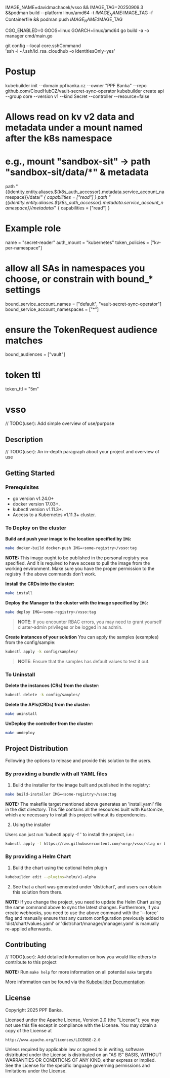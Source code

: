 

IMAGE_NAME=davidmachacek/vsso && IMAGE_TAG=20250909.3 &&podman build --platform linux/amd64 -t $IMAGE_NAME:$IMAGE_TAG -f Containerfile && podman push $IMAGE_NAME:$IMAGE_TAG


CGO_ENABLED=0 GOOS=linux GOARCH=linux/amd64 go build -a -o manager cmd/main.go

git config --local core.sshCommand \
'ssh -i ~/.ssh/id_rsa_cloudhub -o IdentitiesOnly=yes'


# Postup
kubebuilder init --domain ppfbanka.cz --owner "PPF Banka" --repo github.com/CloudHubCZ/vault-secret-sync-operator
kubebuilder create api --group core --version v1 --kind Secret --controller --resource=false

# Allows read on kv v2 data and metadata under a mount named after the k8s namespace
# e.g., mount "sandbox-sit" -> path "sandbox-sit/data/*" & metadata
path "{{identity.entity.aliases.${k8s_auth_accessor}.metadata.service_account_namespace}}/data/*" {
capabilities = ["read"]
}
path "{{identity.entity.aliases.${k8s_auth_accessor}.metadata.service_account_namespace}}/metadata/*" {
capabilities = ["read"]
}

# Example role
name = "secret-reader"
auth_mount = "kubernetes"
token_policies = ["kv-per-namespace"]
# allow all SAs in namespaces you choose, or constrain with bound_* settings
bound_service_account_names = ["default", "vault-secret-sync-operator"]
bound_service_account_namespaces = ["*"]
# ensure the TokenRequest audience matches
bound_audiences = ["vault"]
# token ttl
token_ttl = "5m"

# vsso
// TODO(user): Add simple overview of use/purpose

## Description
// TODO(user): An in-depth paragraph about your project and overview of use

## Getting Started

### Prerequisites
- go version v1.24.0+
- docker version 17.03+.
- kubectl version v1.11.3+.
- Access to a Kubernetes v1.11.3+ cluster.

### To Deploy on the cluster
**Build and push your image to the location specified by `IMG`:**

```sh
make docker-build docker-push IMG=<some-registry>/vsso:tag
```

**NOTE:** This image ought to be published in the personal registry you specified.
And it is required to have access to pull the image from the working environment.
Make sure you have the proper permission to the registry if the above commands don’t work.

**Install the CRDs into the cluster:**

```sh
make install
```

**Deploy the Manager to the cluster with the image specified by `IMG`:**

```sh
make deploy IMG=<some-registry>/vsso:tag
```

> **NOTE**: If you encounter RBAC errors, you may need to grant yourself cluster-admin
privileges or be logged in as admin.

**Create instances of your solution**
You can apply the samples (examples) from the config/sample:

```sh
kubectl apply -k config/samples/
```

>**NOTE**: Ensure that the samples has default values to test it out.

### To Uninstall
**Delete the instances (CRs) from the cluster:**

```sh
kubectl delete -k config/samples/
```

**Delete the APIs(CRDs) from the cluster:**

```sh
make uninstall
```

**UnDeploy the controller from the cluster:**

```sh
make undeploy
```

## Project Distribution

Following the options to release and provide this solution to the users.

### By providing a bundle with all YAML files

1. Build the installer for the image built and published in the registry:

```sh
make build-installer IMG=<some-registry>/vsso:tag
```

**NOTE:** The makefile target mentioned above generates an 'install.yaml'
file in the dist directory. This file contains all the resources built
with Kustomize, which are necessary to install this project without its
dependencies.

2. Using the installer

Users can just run 'kubectl apply -f <URL for YAML BUNDLE>' to install
the project, i.e.:

```sh
kubectl apply -f https://raw.githubusercontent.com/<org>/vsso/<tag or branch>/dist/install.yaml
```

### By providing a Helm Chart

1. Build the chart using the optional helm plugin

```sh
kubebuilder edit --plugins=helm/v1-alpha
```

2. See that a chart was generated under 'dist/chart', and users
can obtain this solution from there.

**NOTE:** If you change the project, you need to update the Helm Chart
using the same command above to sync the latest changes. Furthermore,
if you create webhooks, you need to use the above command with
the '--force' flag and manually ensure that any custom configuration
previously added to 'dist/chart/values.yaml' or 'dist/chart/manager/manager.yaml'
is manually re-applied afterwards.

## Contributing
// TODO(user): Add detailed information on how you would like others to contribute to this project

**NOTE:** Run `make help` for more information on all potential `make` targets

More information can be found via the [Kubebuilder Documentation](https://book.kubebuilder.io/introduction.html)

## License

Copyright 2025 PPF Banka.

Licensed under the Apache License, Version 2.0 (the "License");
you may not use this file except in compliance with the License.
You may obtain a copy of the License at

    http://www.apache.org/licenses/LICENSE-2.0

Unless required by applicable law or agreed to in writing, software
distributed under the License is distributed on an "AS IS" BASIS,
WITHOUT WARRANTIES OR CONDITIONS OF ANY KIND, either express or implied.
See the License for the specific language governing permissions and
limitations under the License.

